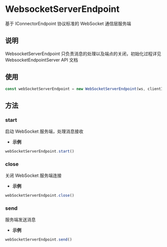 # WebsocketServerEndpoint

基于 IConnectorEndpoint 协议标准的 WebSocket 通信层服务端

## 说明

WebsocketServerEndpoint 只负责消息的处理以及端点的关闭，初始化过程详见 WebsocketEndpointServer API 文档

## 使用

```typescript
const webSocketServerEndpoint = new WebSocketServerEndpoint(ws, clientId, serverId)
```

## 方法

### start

启动 WebSocket 服务端，处理消息接收

- **示例**

```typescript
webSocketServerEndpoint.start()
```

### close

关闭 WebSocket 服务端连接

- **示例**

```typescript
webSocketServerEndpoint.close()
```

### send

服务端发送消息

- **示例**

```typescript
webSocketServerEndpoint.send()
```
